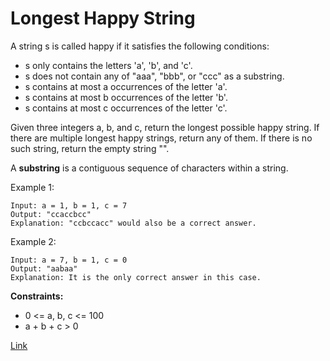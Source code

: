 # Longest Happy String

A string s is called happy if it satisfies the following conditions:

- s only contains the letters 'a', 'b', and 'c'.
- s does not contain any of "aaa", "bbb", or "ccc" as a substring.
- s contains at most a occurrences of the letter 'a'.
- s contains at most b occurrences of the letter 'b'.
- s contains at most c occurrences of the letter 'c'.

Given three integers a, b, and c, return the longest possible happy string. If there are multiple longest happy strings,
return any of them. If there is no such string, return the empty string "".

A **substring** is a contiguous sequence of characters within a string.

Example 1:

```
Input: a = 1, b = 1, c = 7
Output: "ccaccbcc"
Explanation: "ccbccacc" would also be a correct answer.

```

Example 2:

```
Input: a = 7, b = 1, c = 0
Output: "aabaa"
Explanation: It is the only correct answer in this case.

```

**Constraints:**

- 0 <= a, b, c <= 100
- a + b + c > 0

[Link](https://leetcode.com/problems/longest-happy-string/description)